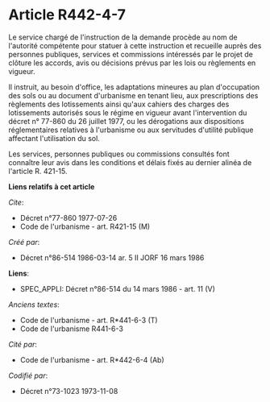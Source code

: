 # Article R442-4-7

Le service chargé de l'instruction de la demande procède au nom de l'autorité compétente pour statuer à cette instruction et
recueille auprès des personnes publiques, services et commissions intéressés par le projet de clôture les accords, avis ou
décisions prévus par les lois ou règlements en vigueur.

Il instruit, au besoin d'office, les adaptations mineures au plan d'occupation des sols ou au document d'urbanisme en tenant
lieu, aux prescriptions des règlements des lotissements ainsi qu'aux cahiers des charges des lotissements autorisés sous le
régime en vigueur avant l'intervention du décret n° 77-860 du 26 juillet 1977, ou les dérogations aux dispositions
réglementaires relatives à l'urbanisme ou aux servitudes d'utilité publique affectant l'utilisation du sol.

Les services, personnes publiques ou commissions consultés font connaître leur avis dans les conditions et délais fixés au
dernier alinéa de l'article R. 421-15.

**Liens relatifs à cet article**

_Cite_:

  - Décret n°77-860 1977-07-26
  - Code de l'urbanisme - art. R421-15 (M)

_Créé par_:

  - Décret n°86-514 1986-03-14 ar. 5 II JORF 16 mars 1986

**Liens**:

  - SPEC_APPLI: Décret n°86-514 du 14 mars 1986 - art. 11 (V)

_Anciens textes_:

  - Code de l'urbanisme - art. R*441-6-3 (T)
  - Code de l'urbanisme R441-6-3

_Cité par_:

  - Code de l'urbanisme - art. R*442-6-4 (Ab)

_Codifié par_:

  - Décret n°73-1023 1973-11-08
